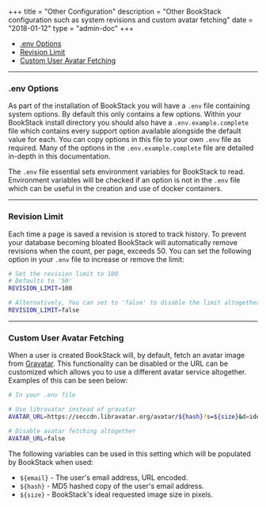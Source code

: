 +++
title = "Other Configuration"
description = "Other BookStack configuration such as system revisions and custom avatar fetching"
date = "2018-01-12"
type = "admin-doc"
+++


* [.env Options](#env-options)
* [Revision Limit](#revision-limit)
* [Custom User Avatar Fetching](#custom-user-avatar-fetching)

---

### .env Options

As part of the installation of BookStack you will have a `.env` file containing system options. By default this only contains a few options.
Within your BookStack install directory you should also have a `.env.example.complete` file which contains every support option available alongside the default value for each.
You can copy options in this file to your own `.env` file as required. Many of the options in the `.env.example.complete` file are detailed in-depth in this documentation.

The `.env` file essential sets environment variables for BookStack to read. Environment variables will be checked if an option is not in the `.env` file which can be useful
in the creation and use of docker containers.

---

### Revision Limit

Each time a page is saved a revision is stored to track history. To prevent your database becoming bloated BookStack will automatically remove revisions when the count, per page, exceeds 50. You can set the following option in your `.env` file to increase or remove the limit:

```bash
# Set the revision limit to 100
# Defaults to '50'
REVISION_LIMIT=100

# Alternatively, You can set to 'false' to disable the limit altogether.
REVISION_LIMIT=false
```

---

### Custom User Avatar Fetching

When a user is created BookStack will, by default, fetch an avatar image from [Gravatar](https://en.gravatar.com/). This functionality can be disabled or the URL can be customized 
which allows you to use a different avatar service altogether. Examples of this can be seen below:

```bash
# In your .env file

# Use libravatar instead of gravatar
AVATAR_URL=https://seccdn.libravatar.org/avatar/${hash}?s=${size}&d=identicon

# Disable avatar fetching altogether
AVATAR_URL=false
```

The following variables can be used in this setting which will be populated by BookStack when used:

* `${email}` - The user's email address, URL encoded.
* `${hash}` - MD5 hashed copy of the user's email address.
* `${size}` - BookStack's ideal requested image size in pixels.